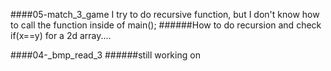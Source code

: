 ####05-match_3_game
I try to do recursive function, but I don't know how to call the function inside of main();
######How to do recursion and check if(x==y) for a 2d array....

####04-_bmp_read_3
######still working on
